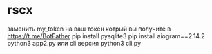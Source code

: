 # rscx
заменить my_token на ваш токен котрый вы получите в https://t.me/BotFather pip install pysqlite3 pip install aiogram==2.14.2 python3 app2.py или cli версия python3 cli.py
